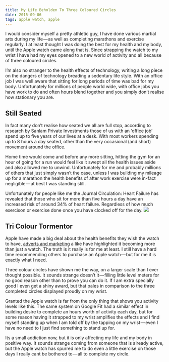 ```yaml
---
title: My Life Beholden To Three Coloured Circles
date: 2015-09-06
tags: apple watch, apple
---
```

I would consider myself a pretty athletic guy, I have done various martial arts during my life — as well as completing marathons and exercise regularly. I at least thought I was doing the best for my health and my body, until the Apple watch came along that is. Since strapping the watch to my wrist I have had my eyes opened to a new world of activity and all because of three coloured circles.

I’m also no stranger to the health effects of technology, writing a long piece on the dangers of technology breading a sedentary life style. With an office job I was well aware that sitting for long periods of time was bad for my body. Unfortunately for millions of people world wide, with office jobs you have work to do and often hours blend together and you simply don’t realise how stationary you are.

## Still Seated
In fact many don’t realise how seated we all are full stop, according to research by Sanlam Private Investments those of us with an ‘office job’ spend up to five years of our lives at a desk. With most workers spending up to 8 hours a day seated, other than the very occasional (and short) movement around the office.

Home time would come and before any more sitting, hitting the gym for an hour of going for a run would feel like it swept all the health issues aside and also allowed me to unwind. Unfortunately for me and probably millions of others that just simply wasn’t the case, unless I was building my mileage up for a marathon the health benefits of after work exercise were in-fact negligible — at best I was standing still.

Unfortunately for people like me the Journal Circulation: Heart Failure has revealed that those who sit for more than five hours a day have an increased risk of around 34% of heart failure. Regardless of how much exercison or exercise done once you have clocked off for the day.
![][image-1]
## Tri Colour Tormentor
Apple have made a big deal about the health benefits they wish the watch to have, [adverts and marketing][1] a like have highlighted it becoming more than just a watch. The truth is it really is for me at least. I still have a hard time recommending others to purchase an Apple watch — but for me it is exactly what I need.

Three colour circles have shown me the way, on a larger scale than I ever thought possible. It sounds strange doesn’t it — filling little level meters for no good reason other than to prove you can do it. If I am extra specially good I even get a shiny award, but that pales in comparison to the three completed circles displayed proudly on my wrist.

Granted the Apple watch is far from the only thing that shows you activity levels like this. The same system on Google Fit had a similar effect in building desire to complete an hours worth of activity each day, but for some reason having it strapped to my wrist amplifies the effects and I find myself standing up when I am told off by the tapping on my wrist — even I have no need to I just find something to stand up for.

Its a small addiction now, but it is only affecting my life and my body in positive way. It sounds strange coming from someone that is already active, but the Apple watch has spurred me to do even a little exercise on those days I really cant be bothered to — all to complete my circle.

[1]:	http://www.apple.com/uk/watch/health-and-fitness/ "adverts and marketing"

[image-1]:	https://cdn-images-1.medium.com/max/800/0*gWyqoEg3f70VsZRs.png
